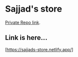 # Sajjad's store

 [Private Repo link](https://sajjads-store.netlify.app/).

## Link is here...
[https://sajjads-store.netlify.app/]

